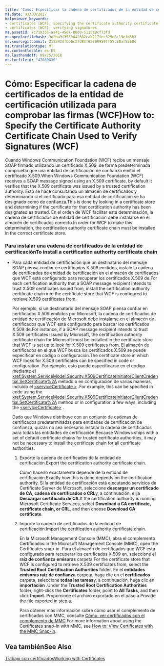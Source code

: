 ```yaml
---
title: 'Cómo: Especificar la cadena de certificados de la entidad de certificación utilizada para comprobar las firmas (WCF)'
ms.date: 03/30/2017
helpviewer_keywords:
- certificates [WCF], specifying the certificate authority certificate chain
- certificates [WCF], verifying signatures
ms.assetid: 7c719355-aa41-4567-80d0-5115a8cf73fd
ms.openlocfilehash: 9e2ba9f3550442602cab217fec329e6c19efd3b3
ms.sourcegitcommit: 213292dfbb0c37d83f62709959ff55c50af5560d
ms.translationtype: MT
ms.contentlocale: es-ES
ms.lasthandoff: 09/25/2018
ms.locfileid: "47080830"
---
```

# <a name="how-to-specify-the-certificate-authority-certificate-chain-used-to-verify-signatures-wcf"></a><span data-ttu-id="42995-102">Cómo: Especificar la cadena de certificados de la entidad de certificación utilizada para comprobar las firmas (WCF)</span><span class="sxs-lookup"><span data-stu-id="42995-102">How to: Specify the Certificate Authority Certificate Chain Used to Verify Signatures (WCF)</span></span>
<span data-ttu-id="42995-103">Cuando Windows Communication Foundation (WCF) recibe un mensaje SOAP firmado utilizando un certificado X.509, de forma predeterminada comprueba que una entidad de certificación de confianza emitió el certificado X.509.</span><span class="sxs-lookup"><span data-stu-id="42995-103">When Windows Communication Foundation (WCF) receives a SOAP message signed using an X.509 certificate, by default it verifies that the X.509 certificate was issued by a trusted certification authority.</span></span> <span data-ttu-id="42995-104">Esto se hace consultando un almacén de certificados y determinando si el certificado para esa entidad de certificación se ha designado como de confianza.</span><span class="sxs-lookup"><span data-stu-id="42995-104">This is done by looking in a certificate store and determining if the certificate for that certification authority has been designated as trusted.</span></span> <span data-ttu-id="42995-105">En el orden de WCF facilitar esta determinación, la cadena de certificados de entidad de certificación debe instalarse en el almacén de certificados correcto.</span><span class="sxs-lookup"><span data-stu-id="42995-105">In order for WCF to make this determination, the certification authority certificate chain must be installed in the correct certificate store.</span></span>  
  
### <a name="to-install-a-certification-authority-certificate-chain"></a><span data-ttu-id="42995-106">Para instalar una cadena de certificados de la entidad de certificación</span><span class="sxs-lookup"><span data-stu-id="42995-106">To install a certification authority certificate chain</span></span>  
  
-   <span data-ttu-id="42995-107">Para cada entidad de certificación que un destinatario del mensaje SOAP piensa confiar en certificados X.509 emitidos, instale la cadena de certificados de entidad de certificación en el almacén de certificados que WCF está configurado para recuperar los certificados X.509 de.</span><span class="sxs-lookup"><span data-stu-id="42995-107">For each certification authority that a SOAP message recipient intends to trust X.509 certificates issued from, install the certification authority certificate chain into the certificate store that WCF is configured to retrieve X.509 certificates from.</span></span>  
  
     <span data-ttu-id="42995-108">Por ejemplo, si un destinatario del mensaje SOAP piensa confiar en certificados X.509 emitidos por Microsoft, la cadena de certificados de entidad de certificación de Microsoft debe instalarse en el almacén de certificados que WCF está configurado para buscar los certificados X.509 de.</span><span class="sxs-lookup"><span data-stu-id="42995-108">For instance, if a SOAP message recipient intends to trust X.509 certificates issued by Microsoft, the certification authority certificate chain for Microsoft must be installed in the certificate store that WCF is set up to look for X.509 certificates from.</span></span> <span data-ttu-id="42995-109">El almacén de certificados en el que WCF busca los certificados X.509 se puede especificar en código o configuración.</span><span class="sxs-lookup"><span data-stu-id="42995-109">The certificate store in which WCF looks for X.509 certificates can be specified in code or configuration.</span></span> <span data-ttu-id="42995-110">Por ejemplo, esto puede especificarse en el código mediante el <xref:System.ServiceModel.Security.X509CertificateInitiatorClientCredential.SetCertificate%2A> método o en configuración de varias maneras, incluido el [ \<serviceCertificate >](../../../../docs/framework/configure-apps/file-schema/wcf/servicecertificate-of-clientcredentials-element.md) .</span><span class="sxs-lookup"><span data-stu-id="42995-110">For example, this can be specified in code using the <xref:System.ServiceModel.Security.X509CertificateInitiatorClientCredential.SetCertificate%2A> method or in configuration a few ways, including the [\<serviceCertificate>](../../../../docs/framework/configure-apps/file-schema/wcf/servicecertificate-of-clientcredentials-element.md) .</span></span>  
  
     <span data-ttu-id="42995-111">Dado que Windows distribuye con un conjunto de cadenas de certificados predeterminadas para entidades de certificación de confianza, quizás no sea necesario instalar la cadena de certificados para todas las entidades de certificación.</span><span class="sxs-lookup"><span data-stu-id="42995-111">Because Windows ships with a set of default certificate chains for trusted certificate authorities, it may not be necessary to install the certificate chain for all certificate authorities.</span></span>  
  
    1.  <span data-ttu-id="42995-112">Exporte la cadena de certificados de la entidad de certificación.</span><span class="sxs-lookup"><span data-stu-id="42995-112">Export the certification authority certificate chain.</span></span>  
  
         <span data-ttu-id="42995-113">Cómo hacerlo exactamente depende de la entidad de certificación.</span><span class="sxs-lookup"><span data-stu-id="42995-113">Exactly how this is done depends on the certification authority.</span></span> <span data-ttu-id="42995-114">Si la entidad de certificación está ejecutando servicios de Certificate Server de Microsoft, seleccione **descargar un certificado de CA, cadena de certificados o CRL**y, a continuación, elija **Descargar certificado de CA**.</span><span class="sxs-lookup"><span data-stu-id="42995-114">If the certification authority is running Microsoft Certificate Services, select **Download a CA certificate, certificate chain, or CRL**, and then choose **Download CA certificate**.</span></span>  
  
    2.  <span data-ttu-id="42995-115">Importe la cadena de certificados de la entidad de certificación.</span><span class="sxs-lookup"><span data-stu-id="42995-115">Import the certification authority certificate chain.</span></span>  
  
         <span data-ttu-id="42995-116">En la Microsoft Management Console (MMC), abra el complemento Certificados.</span><span class="sxs-lookup"><span data-stu-id="42995-116">In the Microsoft Management Console (MMC), open the Certificates snap-in.</span></span> <span data-ttu-id="42995-117">Para el almacén de certificados que WCF está configurado para recuperar los certificados X.509 en, seleccione el **raíz de confianza** **emisoras** carpeta.</span><span class="sxs-lookup"><span data-stu-id="42995-117">For the certificate store that WCF is configured to retrieve X.509 certificates from, select the **Trusted Root** **Certification Authorities** folder.</span></span> <span data-ttu-id="42995-118">En el **entidades emisoras raíz de confianza** carpeta, haga clic en el **certificados** carpeta, seleccione **todas las tareas**y, a continuación, haga clic en **importación** .</span><span class="sxs-lookup"><span data-stu-id="42995-118">Under the **Trusted Root Certification Authorities** folder, right-click the **Certificates** folder, point to **All Tasks**, and then click **Import**.</span></span> <span data-ttu-id="42995-119">Proporcione el archivo exportado en el paso a.</span><span class="sxs-lookup"><span data-stu-id="42995-119">Provide the file exported in step a.</span></span>  
  
         <span data-ttu-id="42995-120">Para obtener más información sobre cómo usar el complemento de certificados con MMC, consulte [Cómo: ver certificados con el complemento de MMC](../../../../docs/framework/wcf/feature-details/how-to-view-certificates-with-the-mmc-snap-in.md).</span><span class="sxs-lookup"><span data-stu-id="42995-120">For more information about using the Certificates snap-in with MMC, see [How to: View Certificates with the MMC Snap-in](../../../../docs/framework/wcf/feature-details/how-to-view-certificates-with-the-mmc-snap-in.md).</span></span>  
  
## <a name="see-also"></a><span data-ttu-id="42995-121">Vea también</span><span class="sxs-lookup"><span data-stu-id="42995-121">See Also</span></span>  
 [<span data-ttu-id="42995-122">Trabajo con certificados</span><span class="sxs-lookup"><span data-stu-id="42995-122">Working with Certificates</span></span>](../../../../docs/framework/wcf/feature-details/working-with-certificates.md)
